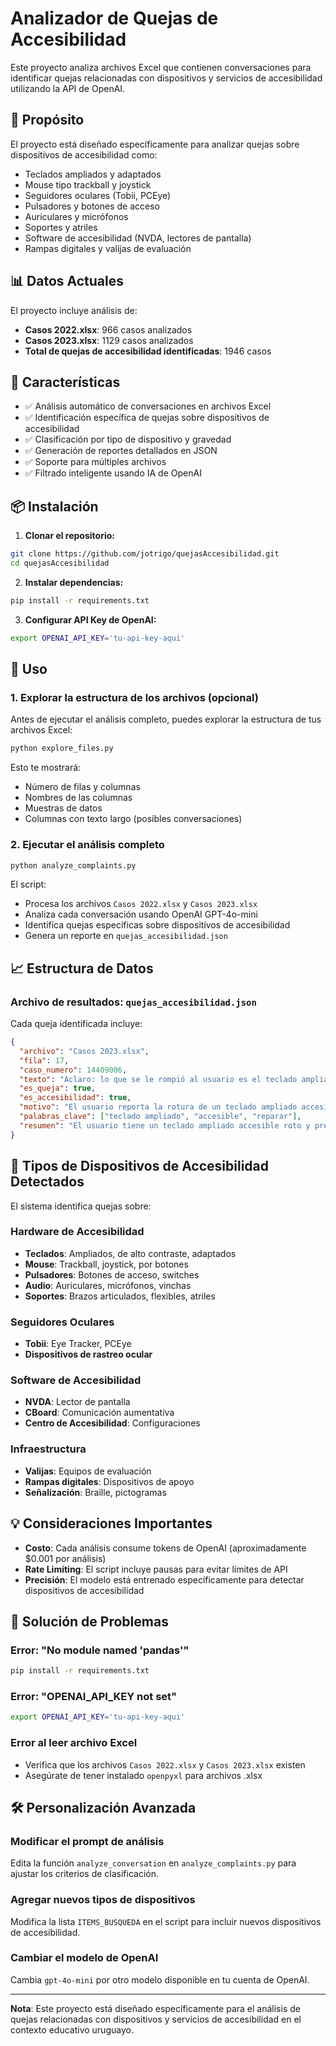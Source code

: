 # Analizador de Quejas de Accesibilidad

Este proyecto analiza archivos Excel que contienen conversaciones para identificar quejas relacionadas con dispositivos y servicios de accesibilidad utilizando la API de OpenAI.

## 🎯 Propósito

El proyecto está diseñado específicamente para analizar quejas sobre dispositivos de accesibilidad como:
- Teclados ampliados y adaptados
- Mouse tipo trackball y joystick
- Seguidores oculares (Tobii, PCEye)
- Pulsadores y botones de acceso
- Auriculares y micrófonos
- Soportes y atriles
- Software de accesibilidad (NVDA, lectores de pantalla)
- Rampas digitales y valijas de evaluación

## 📊 Datos Actuales

El proyecto incluye análisis de:
- **Casos 2022.xlsx**: 966 casos analizados
- **Casos 2023.xlsx**: 1129 casos analizados
- **Total de quejas de accesibilidad identificadas**: 1946 casos

## 🚀 Características

- ✅ Análisis automático de conversaciones en archivos Excel
- ✅ Identificación específica de quejas sobre dispositivos de accesibilidad
- ✅ Clasificación por tipo de dispositivo y gravedad
- ✅ Generación de reportes detallados en JSON
- ✅ Soporte para múltiples archivos
- ✅ Filtrado inteligente usando IA de OpenAI

## 📦 Instalación

1. **Clonar el repositorio:**
```bash
git clone https://github.com/jotrigo/quejasAccesibilidad.git
cd quejasAccesibilidad
```

2. **Instalar dependencias:**
```bash
pip install -r requirements.txt
```

3. **Configurar API Key de OpenAI:**
```bash
export OPENAI_API_KEY='tu-api-key-aqui'
```

## 🔧 Uso

### 1. Explorar la estructura de los archivos (opcional)

Antes de ejecutar el análisis completo, puedes explorar la estructura de tus archivos Excel:

```bash
python explore_files.py
```

Esto te mostrará:
- Número de filas y columnas
- Nombres de las columnas
- Muestras de datos
- Columnas con texto largo (posibles conversaciones)

### 2. Ejecutar el análisis completo

```bash
python analyze_complaints.py
```

El script:
- Procesa los archivos `Casos 2022.xlsx` y `Casos 2023.xlsx`
- Analiza cada conversación usando OpenAI GPT-4o-mini
- Identifica quejas específicas sobre dispositivos de accesibilidad
- Genera un reporte en `quejas_accesibilidad.json`

## 📈 Estructura de Datos

### Archivo de resultados: `quejas_accesibilidad.json`

Cada queja identificada incluye:

```json
{
  "archivo": "Casos 2023.xlsx",
  "fila": 17,
  "caso_numero": 14409006,
  "texto": "Aclaro: lo que se le rompió al usuario es el teclado ampliado accesible...",
  "es_queja": true,
  "es_accesibilidad": true,
  "motivo": "El usuario reporta la rotura de un teclado ampliado accesible",
  "palabras_clave": ["teclado ampliado", "accesible", "reparar"],
  "resumen": "El usuario tiene un teclado ampliado accesible roto y pregunta por el procedimiento de reparación."
}
```

## 🎯 Tipos de Dispositivos de Accesibilidad Detectados

El sistema identifica quejas sobre:

### Hardware de Accesibilidad
- **Teclados**: Ampliados, de alto contraste, adaptados
- **Mouse**: Trackball, joystick, por botones
- **Pulsadores**: Botones de acceso, switches
- **Audio**: Auriculares, micrófonos, vinchas
- **Soportes**: Brazos articulados, flexibles, atriles

### Seguidores Oculares
- **Tobii**: Eye Tracker, PCEye
- **Dispositivos de rastreo ocular**

### Software de Accesibilidad
- **NVDA**: Lector de pantalla
- **CBoard**: Comunicación aumentativa
- **Centro de Accesibilidad**: Configuraciones

### Infraestructura
- **Valijas**: Equipos de evaluación
- **Rampas digitales**: Dispositivos de apoyo
- **Señalización**: Braille, pictogramas

## 💡 Consideraciones Importantes

- **Costo**: Cada análisis consume tokens de OpenAI (aproximadamente $0.001 por análisis)
- **Rate Limiting**: El script incluye pausas para evitar límites de API
- **Precisión**: El modelo está entrenado específicamente para detectar dispositivos de accesibilidad

## 🔧 Solución de Problemas

### Error: "No module named 'pandas'"
```bash
pip install -r requirements.txt
```

### Error: "OPENAI_API_KEY not set"
```bash
export OPENAI_API_KEY='tu-api-key-aqui'
```

### Error al leer archivo Excel
- Verifica que los archivos `Casos 2022.xlsx` y `Casos 2023.xlsx` existen
- Asegúrate de tener instalado `openpyxl` para archivos .xlsx

## 🛠️ Personalización Avanzada

### Modificar el prompt de análisis

Edita la función `analyze_conversation` en `analyze_complaints.py` para ajustar los criterios de clasificación.

### Agregar nuevos tipos de dispositivos

Modifica la lista `ITEMS_BUSQUEDA` en el script para incluir nuevos dispositivos de accesibilidad.

### Cambiar el modelo de OpenAI

Cambia `gpt-4o-mini` por otro modelo disponible en tu cuenta de OpenAI.



---

**Nota**: Este proyecto está diseñado específicamente para el análisis de quejas relacionadas con dispositivos y servicios de accesibilidad en el contexto educativo uruguayo. 
